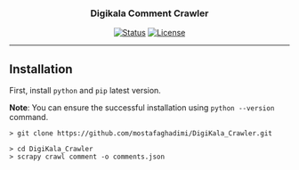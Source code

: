<p align="center">
  <!-- <a href="" rel="noopener">
 <img width=200px height=200px src="https://i.imgur.com/6wj0hh6.jpg" alt="Project logo"></a> -->
</p>

<h3 align="center">Digikala Comment Crawler</h3>

<div align="center">

[![Status](https://img.shields.io/badge/status-active-success.svg)]()
[![License](https://img.shields.io/badge/license-MIT-blue.svg)](/LICENSE)

</div>

---


## Installation <a name = "install"></a>

First, install `python` and `pip` latest version. 

**Note**: You can ensure the successful installation using `python --version` command.

```
> git clone https://github.com/mostafaghadimi/DigiKala_Crawler.git

> cd DigiKala_Crawler
> scrapy crawl comment -o comments.json    
```

